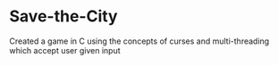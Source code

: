 # Save-the-City
Created a game in C using the concepts of curses and multi-threading which accept user given input
